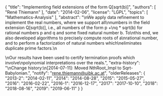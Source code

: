{
    "title": "Implementing field extensions of the form Q[sqrt(b)]",
    "authors": [
        "René Thiemann"
    ],
    "date": "2014-02-06",
    "license": "LGPL",
    "topics": [
        "Mathematics-Analysis"
    ],
    "abstract": "\nWe apply data refinement to implement the real numbers, where we support all\nnumbers in the field extension Q[sqrt(b)], i.e., all numbers of the form p +\nq * sqrt(b) for rational numbers p and q and some fixed natural number b. To\nthis end, we also developed algorithms to precisely compute roots of a\nrational number, and to perform a factorization of natural numbers which\neliminates duplicate prime factors.\n<p>\nOur results have been used to certify termination proofs which involve\npolynomial interpretations over the reals.",
    "extra-history": "\nChange history:\n[2014-07-11]: Moved NthRoot_Impl to Sqrt-Babylonian.",
    "notify": "rene.thiemann@uibk.ac.at",
    "olderReleases": {
        "2013-2": "2014-02-11",
        "2014": "2014-08-28",
        "2015": "2015-05-27",
        "2016": "2016-02-22",
        "2016-1": "2016-12-17",
        "2017": "2017-10-10",
        "2018": "2018-08-16",
        "2019": "2019-06-11"
    }
}
